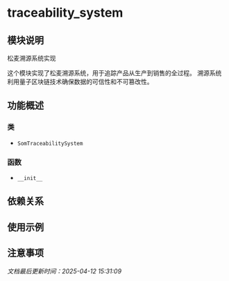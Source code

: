 # traceability_system

## 模块说明
松麦溯源系统实现

这个模块实现了松麦溯源系统，用于追踪产品从生产到销售的全过程。
溯源系统利用量子区块链技术确保数据的可信性和不可篡改性。

## 功能概述

### 类

- `SomTraceabilitySystem`

### 函数

- `__init__`

## 依赖关系

## 使用示例

## 注意事项

*文档最后更新时间：2025-04-12 15:31:09*
